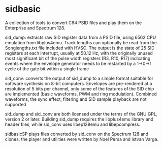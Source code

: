 # sidbasic
A collection of tools to convert C64 PSID files and play them on the Enterprise and Spectrum 128.

sid_dump: extracts raw SID register data from a PSID file, using 6502 CPU emulation from libplus4emu. Track lengths can optionally be read from the Songlengths.txt file included with HVSC. The output is the state of 25 SID registers at each interrupt, usually at 50.12 Hz, with the originally unused most significant bit of the pulse width registers (R3, R10, R17) indicating events where the envelope generator needs to be restarted by a 1->0->1 cycle of the gate bit within a single frame

sid_conv: converts the output of sid_dump to a simple format suitable for software synthesis on 8-bit computers. Envelopes are pre-rendered at a resolution of 5 bits per channel, only some of the features of the SID chip are implemented (basic waveforms, PWM and ring modulation). Combined waveforms, the sync effect, filtering and SID sample playback are not supported

sid_dump and sid_conv are both licensed under the terms of the GNU GPL, version 2 or later. Building sid_dump requires the libplus4emu library and header files, while sid_conv uses libep128emu and libepcompress.

sidbasicSP plays files converted by sid_conv on the Spectrum 128 and clones, the player and utilities were written by Noel Persa and Istvan Varga.
